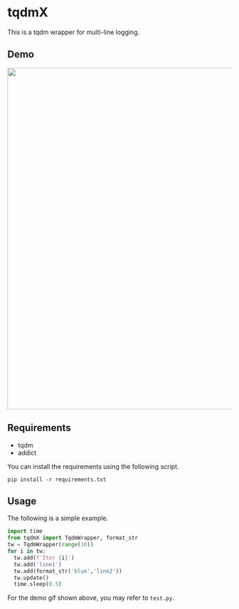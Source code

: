 # tqdmX
This is a tqdm wrapper for multi-line logging.

## Demo
<img src="/demo.gif" width="768"/>

## Requirements
- tqdm
- addict

You can install the requirements using the following script.
```
pip install -r requirements.txt
```

## Usage
The following is a simple example.
```python
import time
from tqdmX import TqdmWrapper, format_str
tw = TqdmWrapper(range(10))
for i in tw:
  tw.add(f'Iter {i}')
  tw.add('line1')
  tw.add(format_str('blue','line2'))
  tw.update()
  time.sleep(0.5)
```

For the demo gif shown above, you may refer to `test.py`.
